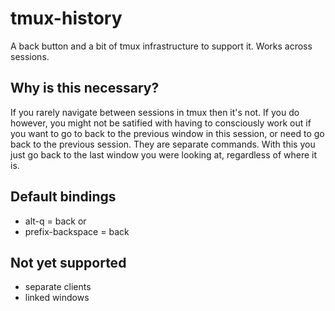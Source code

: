 # tmux-history

A back button and a bit of tmux infrastructure to support it. Works across sessions.

## Why is this necessary?

If you rarely navigate between sessions in tmux then it's not. If you do however, you might not be satified with having to consciously work out if you want to go to back to the previous window in this session, or need to go back to the previous session. They are separate commands. With this you just go back to the last window you were looking at, regardless of where it is.

## Default bindings

- alt-q = back
or
- prefix-backspace = back

## Not yet supported

- separate clients
- linked windows


